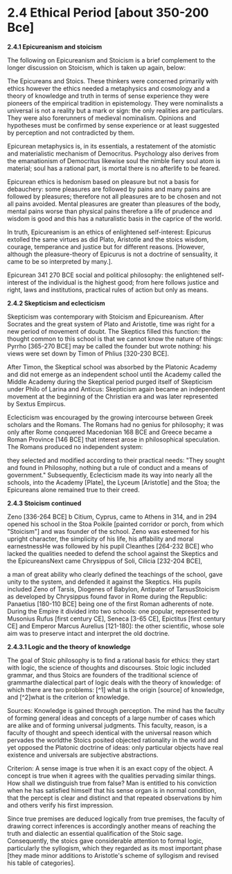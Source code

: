 2.4 Ethical Period [about 350-200 Bce]
======================================

**2.4.1 Epicureanism and stoicism**

The following on Epicureanism and Stoicism is a brief complement to the
longer discussion on Stoicism, which is taken up again, below:

The Epicureans and Stoics. These thinkers were concerned primarily with
ethics however the ethics needed a metaphysics and cosmology and a
theory of knowledge and truth in terms of sense experience they were
pioneers of the empirical tradition in epistemology. They were
nominalists a universal is not a reality but a mark or sign: the only
realities are particulars. They were also forerunners of medieval
nominalism. Opinions and hypotheses must be confirmed by sense
experience or at least suggested by perception and not contradicted by
them.

Epicurean metaphysics is, in its essentials, a restatement of the
atomistic and materialistic mechanism of Democritus. Psychology also
derives from the emanationism of Democritus likewise soul the nimble
fiery soul atom is material; soul has a rational part, is mortal there
is no afterlife to be feared.

Epicurean ethics is hedonism based on pleasure but not a basis for
debauchery: some pleasures are followed by pains and many pains are
followed by pleasures; therefore not all pleasures are to be chosen and
not all pains avoided. Mental pleasures are greater than pleasures of
the body, mental pains worse than physical pains therefore a life of
prudence and wisdom is good and this has a naturalistic basis in the
caprice of the world.

In truth, Epicureanism is an ethics of enlightened self-interest:
Epicurus extolled the same virtues as did Plato, Aristotle and the
stoics wisdom, courage, temperance and justice but for different
reasons. [However, although the pleasure-theory of Epicurus is not a
doctrine of sensuality, it came to be so interpreted by many.].

Epicurean 341 270 BCE social and political philosophy: the enlightened
self-interest of the individual is the highest good; from here follows
justice and right, laws and institutions, practical rules of action but
only as means.


**2.4.2 Skepticism and eclecticism**

Skepticism was contemporary with Stoicism and Epicureanism. After
Socrates and the great system of Plato and Aristotle, time was right for
a new period of movement of doubt. The Skeptics filled this function:
the thought common to this school is that we cannot know the nature of
things: Pyrrho [365-270 BCE] may be called the founder but wrote
nothing: his views were set down by Timon of Phlius [320-230 BCE].

After Timon, the Skeptical school was absorbed by the Platonic Academy
and did not emerge as an independent school until the Academy called the
Middle Academy during the Skeptical period purged itself of Skepticism
under Philo of Larina and Anticus: Skepticism again became an
independent movement at the beginning of the Christian era and was later
represented by Sextus Empircus.

Eclecticism was encouraged by the growing intercourse between Greek
scholars and the Romans. The Romans had no genius for philosophy; it was
only after Rome conquered Macedonian 168 BCE and Greece became a Roman
Province [146 BCE] that interest arose in philosophical speculation. The
Romans produced no independent system:

they selected and modified according to their practical needs: "They
sought and found in Philosophy, nothing but a rule of conduct and a
means of government." Subsequently, Eclecticism made its way into nearly
all the schools, into the Academy [Plate], the Lyceum [Aristotle] and
the Stoa; the Epicureans alone remained true to their creed.


**2.4.3 Stoicism continued**

Zeno [336-264 BCE] b Citium, Cyprus, came to Athens in 314, and in 294
opened his school in the Stoa Poikile [painted corridor or porch, from
which "Stoicism"] and was founder of the school. Zeno was esteemed for
his upright character, the simplicity of his life, his affability and
moral earnestnessHe was followed by his pupil Cleanthes [264-232 BCE]
who lacked the qualities needed to defend the school against the
Skeptics and the EpicureansNext came Chrysippus of Soli, Cilicia
[232-204 BCE],

a man of great ability who clearly defined the teachings of the school,
gave unity to the system, and defended it against the Skeptics. His
pupils included Zeno of Tarsis, Diogenes of Babylon, Antipater of
TarsusStoicism as developed by Chrysippus found favor in Rome during the
Republic: Panaetius [180-110 BCE] being one of the first Roman adherents
of note. During the Empire it divided into two schools: one popular,
represented by Musonius Rufus [first century CE], Seneca [3-65 CE],
Epictitus [first century CE] and Emperor Marcus Aurelius [121-180]: the
other scientific, whose sole aim was to preserve intact and interpret
the old doctrine.


**2.4.3.1 Logic and the theory of knowledge**

The goal of Stoic philosophy is to find a rational basis for ethics:
they start with logic, the science of thoughts and discourses. Stoic
logic included grammar, and thus Stoics are founders of the traditional
science of grammarthe dialectical part of logic deals with the theory of
knowledge: of which there are two problems: [^1] what is the origin
[source] of knowledge, and [^2]what is the criterion of knowledge.

Sources: Knowledge is gained through perception. The mind has the
faculty of forming general ideas and concepts of a large number of cases
which are alike and of forming universal judgments. This faculty,
reason, is a faculty of thought and speech identical with the universal
reason which pervades the worldthe Stoics posited objected rationality
in the world and yet opposed the Platonic doctrine of ideas: only
particular objects have real existence and universals are subjective
abstractions.

Criterion: A sense image is true when it is an exact copy of the
object. A concept is true when it agrees with the qualities pervading
similar things. How shall we distinguish true from false? Man is
entitled to his conviction when he has satisfied himself that his sense
organ is in normal condition, that the percept is clear and distinct and
that repeated observations by him and others verify his first
impression.

Since true premises are deduced logically from true premises, the
faculty of drawing correct inferences is accordingly another means of
reaching the truth and dialectic an essential qualification of the Stoic
sage. Consequently, the stoics gave considerable attention to formal
logic, particularly the syllogism, which they regarded as its most
important phase [they made minor additions to Aristotle's scheme of
syllogism and revised his table of categories].


